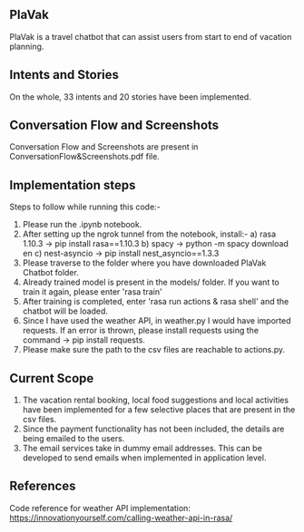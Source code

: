 
## PlaVak
PlaVak is a travel chatbot that can assist users from start to end of vacation planning.

## Intents and Stories
On the whole, 33 intents and 20 stories have been implemented.

## Conversation Flow and Screenshots
Conversation Flow and Screenshots are present in ConversationFlow&Screenshots.pdf file.

## Implementation steps
Steps to follow while running this code:-

1. Please run the .ipynb notebook.
2. After setting up the ngrok tunnel from the notebook, install:- a) rasa 1.10.3 -> pip install rasa==1.10.3
								  b) spacy -> python -m spacy download en
								  c) nest-asyncio -> pip install nest_asyncio==1.3.3
3. Please traverse to the folder where you have downloaded PlaVak Chatbot folder.
4. Already trained model is present in the models/ folder. If you want to train it again, please enter 'rasa train'
5. After training is completed, enter 'rasa run actions & rasa shell' and the chatbot will be loaded.
6. Since I have used the weather API, in weather.py I would have imported requests. If an error is thrown, please install requests using the command -> pip install requests.
7. Please make sure the path to the csv files are reachable to actions.py. 

## Current Scope
1. The vacation rental booking, local food suggestions and local activities have been implemented for a few selective places that are present in the csv files.
2. Since the payment functionality has not been included, the details are being emailed to the users.
3. The email services take in dummy email addresses. This can be developed to send emails when implemented in application level. 

## References
Code reference for weather API implementation: https://innovationyourself.com/calling-weather-api-in-rasa/

